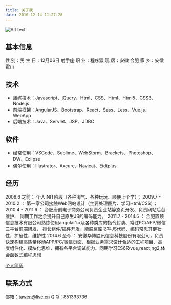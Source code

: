 ```yaml
---
title: 关于我
date: 2016-12-14 11:27:28
---
```


<!-- 
| Tables   |        日期        |              公司                |
|----------|:------------------:|---------------------------------:|
| col 1 is |  2009.6 之前       | $1600                            |
| col 2 is |  2019.7 - 2010.2   |   $12                            |
| col 3 is |  2010.4 - 2011.6   |    $1                            | 
-->

![Alt text](https://tawen.github.io/res/timg.jpg)

## 基本信息

性   别：男
生   日：12月06日 射手座
职   业：程序猿
现   居：安徽 合肥
家   乡：安徽 霍山


## 技术

* 熟练技术：Javascript、jQuery、Html、CSS、Html、Html5、CSS3、Node.js
* 前端框架：AngularJS、Bootstrap、React、Sass、Less、Vue.js、WebApp
* 后端技术：Java、Servlet、JSP、JDBC

## 软件

* 经常使用：VSCode、Sublime、WebStorm、Brackets、Photoshop、DW、Eclipse
* 偶尔使用：Illustrator、Axcure、Navicat、Eidtplus

## 经历
2009.6 之前：       个人INIT阶段（各种淘气、各种玩玩、顺便上个学）；
2009.7 - 2010.2 ：  第一家公司接触Web网站设计（主要处理图片、学习Html/CSS）；
2010.4 - 2011.6 ：  合肥唐创电子商务公司负责企业站静态页开发、负责网站后台维护、 同期工作之余提升自己原生JS的编码能力。
2011.7 - 2014.5 ：  合肥置顶信息技术有限公司熟练使用angular1.x及各种类库的指令封装、常驻PC/APP/微信三平台前端研发、 擅长组件/插件开发，能脱离库书写JS代码、编码常思其健壮性，扩展性，维护性
2014.6 至今 ：      安徽华博胜讯信息科技股份有限公司，负责快速构建高质量移动APP/PC/微信页面、根据业务需求设计合适的工程项目、高度组件化、模块化思维，拥有各平台调试能力、同期学习ES6及vue,react,ng2,体会函数式编程思想

[个人简历](http://tawen.gitee.io/resume/)


## 联系方式

邮箱：tawen@live.cn
Q  Q：851393736